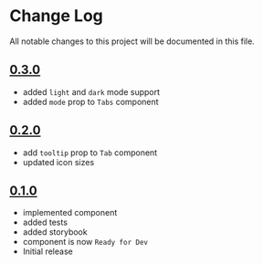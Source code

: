 # Change Log

All notable changes to this project will be documented in this file.

## [0.3.0](https://github.com/code-dot-org/code-dot-org/pull/59675)

* added `light` and `dark` mode support
* added `mode` prop to `Tabs` component

## [0.2.0](https://github.com/code-dot-org/code-dot-org/pull/59292)

* add `tooltip` prop to `Tab` component
* updated icon sizes

## [0.1.0](https://github.com/code-dot-org/code-dot-org/pull/57195)

* implemented component
* added tests
* added storybook
* component is now ```Ready for Dev```
* Initial release
